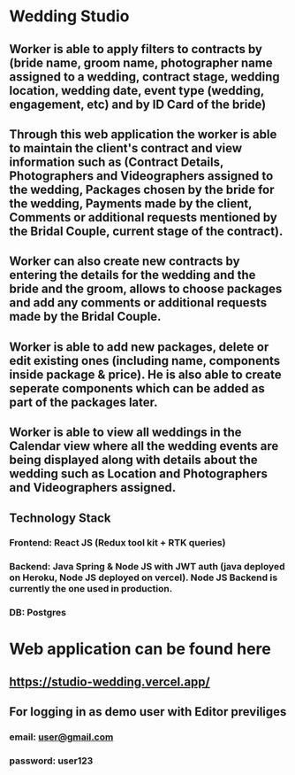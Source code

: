 # Wedding Studio
## Worker is able to apply filters to contracts by (bride name, groom name, photographer name assigned to a wedding, contract stage, wedding location, wedding date, event type (wedding, engagement, etc) and by ID Card of the bride)
## Through this web application the worker is able to maintain the client's contract and view information such as (Contract Details, Photographers and Videographers assigned to the wedding, Packages chosen by the bride for the wedding, Payments made by the client, Comments or additional requests mentioned by the Bridal Couple, current stage of the contract).
## Worker can also create new contracts by entering the details for the wedding and the bride and the groom, allows to choose packages and add any comments or additional requests made by the Bridal Couple.
## Worker is able to add new packages, delete or edit existing ones (including name, components inside package & price). He is also able to create seperate components which can be added as part of the packages later.
## Worker is able to view all weddings in the Calendar view where all the wedding events are being displayed along with details about the wedding such as Location and Photographers and Videographers assigned.

## Technology Stack
### Frontend: React JS (Redux tool kit + RTK queries)
### Backend: Java Spring & Node JS with JWT auth (java deployed on Heroku, Node JS deployed on vercel). Node JS Backend is currently the one used in production.
### DB: Postgres

# Web application can be found here 
## https://studio-wedding.vercel.app/
## For logging in as demo user with Editor previliges
 ### email: user@gmail.com
 ### password: user123
